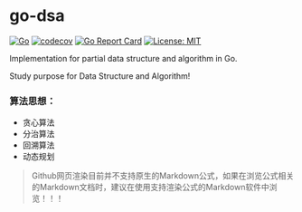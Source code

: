 # go-dsa
[![Go](https://github.com/qshuai/go-dsa/workflows/Go/badge.svg?branch=master)](https://github.com/qshuai/go-dsa/actions)
[![codecov](https://codecov.io/gh/qshuai/go-dsa/branch/master/graph/badge.svg)](https://codecov.io/gh/qshuai/go-dsa)
[![Go Report Card](https://goreportcard.com/badge/github.com/qshuai/go-dsa)](https://goreportcard.com/report/github.com/qshuai/go-dsa)
[![License: MIT](https://img.shields.io/badge/License-MIT-yellow.svg)](https://opensource.org/licenses/MIT)

Implementation for partial data structure and algorithm in Go.

Study purpose for Data Structure and Algorithm!

### 算法思想：
- 贪心算法
- 分治算法
- 回溯算法
- 动态规划

> Github网页渲染目前并不支持原生的Markdown公式，如果在浏览公式相关的Markdown文档时，建议在使用支持渲染公式的Markdown软件中浏览！！！
